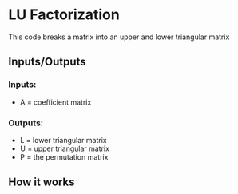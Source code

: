# LU Factorization
This code breaks a matrix into an upper and lower triangular matrix
## Inputs/Outputs
### Inputs:
- A = coefficient matrix
### Outputs:
- L = lower triangular matrix
- U = upper triangular matrix
- P = the permutation matrix
## How it works
